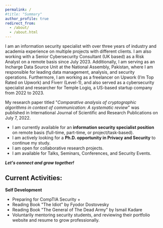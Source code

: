 ```yaml
---
permalink: /
#title: "Summary"
author_profile: true
redirect_from: 
  - /about/
  - /about.html
---
```


I am an information security specialist with over three years of industry and academia experience on multiple projects with different clients. I am also working with a Senior Cybersecurity Consultant (UK based) as a Risk Analyst on a remote basis since July 2023. Additionally, I am serving as an Incharge Data Source Unit at the National Assembly, Pakistan, where I am responsible for leading data management, analysis, and security operations. Furthermore, I am working as a freelancer on Upwork (I’m Top Rated on Upwork) and Fiverr (Level-1), and also served as a cybersecurity specialist and researcher for Temple Logiq, a US-based startup company from 2022 to 2023.

My research paper titled "*Comparative analysis of cryptographic algorithms in context of communication: A systematic review*" was published in International Journal of Scientific and Research Publications on July 7, 2022.

- I am currently available for an **information security specialist position** on remote basis (full-time, part-time, or project/task-based). 
- I am actively looking for a **Ph.D. opportunity in Privacy and Security** to continue my study.
- I am open for collaborative research projects.
- I am available for Talks, Seminars, Conferences, and Security Events.


***Let's connect and grow together!***

Current Activities:
---
**Self Development**
- Preparing for CompTIA Security + 
- Reading Book "The Idiot" by Fyodor Dostovesky
- Reading Book "The General of The Dead Army" by Ismail Kadare
- Voluntarily mentoring security students, and reviewing their portfolio website and resume to grow professionally.